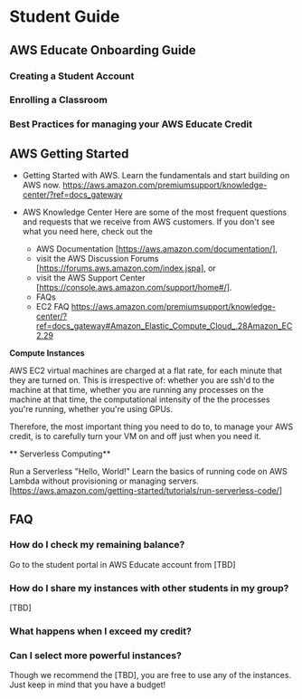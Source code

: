 # Student Guide

## AWS Educate Onboarding Guide

### Creating a Student Account

### Enrolling a Classroom

### Best Practices for managing your AWS Educate Credit


## AWS Getting Started

* Getting Started with AWS. Learn the fundamentals and start building on AWS now. https://aws.amazon.com/premiumsupport/knowledge-center/?ref=docs_gateway 

* AWS Knowledge Center
Here are some of the most frequent questions and requests that we receive from AWS customers. If you don't see what you need here, check out the 
   * AWS Documentation [https://aws.amazon.com/documentation/], 
   * visit the AWS Discussion Forums [https://forums.aws.amazon.com/index.jspa], or 
   * visit the AWS Support Center [https://console.aws.amazon.com/support/home#/].
   * FAQs
   *   EC2 FAQ https://aws.amazon.com/premiumsupport/knowledge-center/?ref=docs_gateway#Amazon_Elastic_Compute_Cloud_.28Amazon_EC2.29

**Compute Instances**

AWS EC2 virtual machines are charged at a flat rate, for each minute that they are turned on. This is irrespective of: whether you are ssh'd to the machine at that time, whether you are running any processes on the machine at that time, the computational intensity of the the processes you're running, whether you're using GPUs.

Therefore, the most important thing you need to do to, to manage your AWS credit, is to carefully turn your VM on and off just when you need it.


** Serverless Computing**

Run a Serverless "Hello, World!"
Learn the basics of running code on AWS Lambda without provisioning or managing servers. [https://aws.amazon.com/getting-started/tutorials/run-serverless-code/]

## FAQ

### How do I check my remaining balance?
Go to the student portal in AWS Educate account from [TBD]

### How do I share my instances with other students in my group?
[TBD]

### What happens when I exceed my credit?

### Can I select more powerful instances?
Though we recommend the [TBD], you are free to use any of the instances. Just keep in mind that you have a budget!

